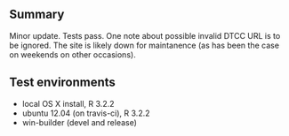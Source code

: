 ## Summary

Minor update. Tests pass. One note about possible invalid DTCC URL is to be ignored. The site is likely down for maintanence (as has been the case on weekends on other occasions).

## Test environments

* local OS X install, R 3.2.2
* ubuntu 12.04 (on travis-ci), R 3.2.2
* win-builder (devel and release)

